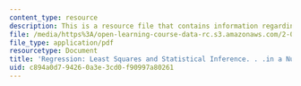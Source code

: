 ```yaml
---
content_type: resource
description: This is a resource file that contains information regarding regression.
file: /media/https%3A/open-learning-course-data-rc.s3.amazonaws.com/2-086-numerical-computation-for-mechanical-engineers-fall-2014/c894a0d794260a3e3cd0f90997a80261_MIT2_086F14_Regression.pdf
file_type: application/pdf
resourcetype: Document
title: 'Regression: Least Squares and Statistical Inference. . .in a Nutshell'
uid: c894a0d7-9426-0a3e-3cd0-f90997a80261
---
```

